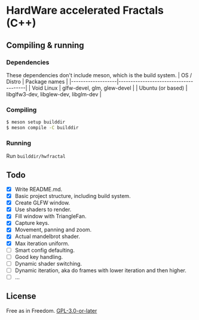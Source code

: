 # HardWare accelerated Fractals (C++)
## Compiling & running
### Dependencies
These dependencies don't include meson, which is the build system.
| OS / Distro       | Package names                         |
|-------------------|---------------------------------------|
| Void Linux        | glfw-devel, glm, glew-devel           |
| Ubuntu (or based) | libglfw3-dev, libglew-dev, libglm-dev |

### Compiling
```sh
$ meson setup builddir
$ meson compile -C builddir
```

### Running
Run `builddir/hwfractal`

## Todo
- [X] Write README.md.
- [X] Basic project structure, including build system.
- [X] Create GLFW window.
- [X] Use shaders to render.
- [X] Fill window with TriangleFan.
- [X] Capture keys.
- [X] Movement, panning and zoom.
- [X] Actual mandelbrot shader.
- [X] Max iteration uniform.
- [ ] Smart config defaulting.
- [ ] Good key handling.
- [ ] Dynamic shader switching.
- [ ] Dynamic iteration, aka do frames with lower iteration and then higher.
- [ ] ...

## License
Free as in Freedom. [GPL-3.0-or-later](./LICENSE)
